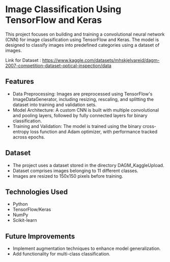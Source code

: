# Image Classification Using TensorFlow and Keras
This project focuses on building and training a convolutional neural network (CNN) for image classification using TensorFlow and Keras. The model is designed to classify images into predefined categories using a dataset of images.

Link for Dataset : https://www.kaggle.com/datasets/mhskjelvareid/dagm-2007-competition-dataset-optical-inspection/data

## Features
* Data Preprocessing: Images are preprocessed using TensorFlow's ImageDataGenerator, including resizing, rescaling, and splitting the dataset into training and validation sets.
* Model Architecture: A custom CNN is built with multiple convolutional and pooling layers, followed by fully connected layers for binary classification.
* Training and Validation: The model is trained using the binary cross-entropy loss function and Adam optimizer, with performance tracked across epochs.

## Dataset
* The project uses a dataset stored in the directory DAGM_KaggleUpload.
* Dataset comprises images belonging to 11 different classes.
* Images are resized to 150x150 pixels before training.

## Technologies Used
* Python
* TensorFlow/Keras
* NumPy
* Scikit-learn

## Future Improvements
* Implement augmentation techniques to enhance model generalization.
* Add functionality for multi-class classification.
